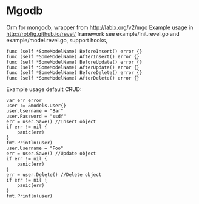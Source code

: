 Mgodb
=====

Orm for mongodb, wrapper from http://labix.org/v2/mgo
Example usage in http://robfig.github.io/revel/ framework see example/init.revel.go and example/model.revel.go, support hooks,

    func (self *SomeModelName) BeforeInsert() error {}
    func (self *SomeModelName) AfterInsert() error {}
    func (self *SomeModelName) BeforeUpdate() error {}
    func (self *SomeModelName) AfterUpdate() error {}
    func (self *SomeModelName) BeforeDelete() error {}
    func (self *SomeModelName) AfterDelete() error {}

Example usage default CRUD:

    var err error
    user := &models.User{}
    user.Username = "Bar"
    user.Password = "ssdf"
    err = user.Save() //Insert object
    if err != nil {
        panic(err)
    }
    fmt.Println(user)
    user.Username = "Foo"
    err = user.Save() //Update object
    if err != nil {
        panic(err)
    }
    err = user.Delete() //Delete object
    if err != nil {
        panic(err)
    }
    fmt.Println(user)

